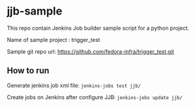 jjb-sample
==========

This repo contain Jenkins Job builder sample script for a python project.

Name of sample project : trigger_test

Sample git repo url: https://github.com/fedora-infra/trigger_test.git

How to run
----------

Generate jenkins job xml file: `jenkins-jobs test jjb/`

Create jobs on Jenkins after configure JJB: `jenkins-jobs update jjb/`
